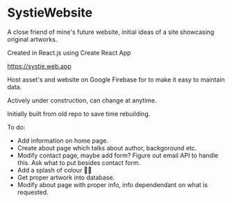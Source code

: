 # SystieWebsite

A close friend of mine's future website, initial ideas of a site showcasing original artworks.

Created in React.js using Create React App

https://systie.web.app

Host asset's and website on Google Firebase for to make it easy to maintain data.

Actively under construction, can change at anytime.

Initially built from old repo to save time rebuilding.

To do:

- Add information on home page.
- Create about page which talks about author, backgoround etc.
- Modify contact page, maybe add form? Figure out email API to handle this. Ask what to put besides contact form.
- Add a splash of colour 🤷‍♂️
- Get proper artwork into database.
- Modify about page with proper info, info dependendant on what is requested.

